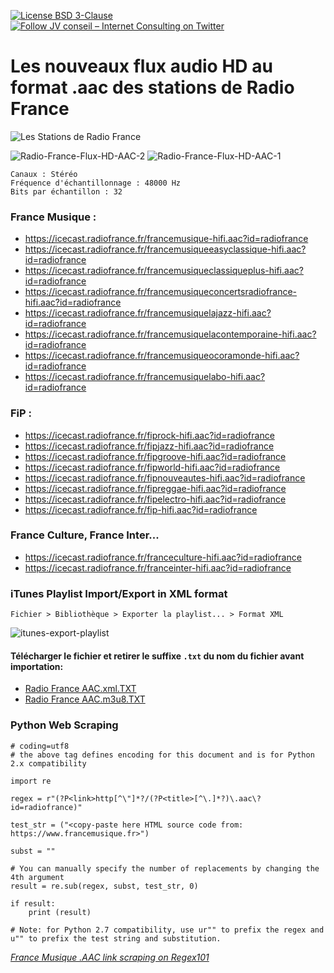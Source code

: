 [![License BSD 3-Clause](https://img.shields.io/badge/License-BSD%203--Clause-blue.svg)](LICENSE)
[![Follow JV conseil – Internet Consulting on Twitter](https://img.shields.io/twitter/follow/JVconseil.svg?style=social&logo=twitter)](https://twitter.com/JVconseil)

# Les nouveaux flux audio HD au format .aac des stations de Radio France

![Les Stations de Radio France](https://cdn.radiofrance.fr/s3/cruiser-production/2016/12/0b21680a-3c67-4f2d-9e20-be16e67c3e91/600x337_7radios-1.jpg "Les Stations de Radio France")

![Radio-France-Flux-HD-AAC-2](https://user-images.githubusercontent.com/8126807/67148713-d72a2d00-f2a2-11e9-8050-83de5ed8c15f.png)
![Radio-France-Flux-HD-AAC-1](https://user-images.githubusercontent.com/8126807/67148712-d72a2d00-f2a2-11e9-8e51-0155fc8b9b18.png)



```
Canaux : Stéréo
Fréquence d'échantillonnage : 48000 Hz
Bits par échantillon : 32
```

### France Musique :

- https://icecast.radiofrance.fr/francemusique-hifi.aac?id=radiofrance
- https://icecast.radiofrance.fr/francemusiqueeasyclassique-hifi.aac?id=radiofrance
- https://icecast.radiofrance.fr/francemusiqueclassiqueplus-hifi.aac?id=radiofrance
- https://icecast.radiofrance.fr/francemusiqueconcertsradiofrance-hifi.aac?id=radiofrance
- https://icecast.radiofrance.fr/francemusiquelajazz-hifi.aac?id=radiofrance
- https://icecast.radiofrance.fr/francemusiquelacontemporaine-hifi.aac?id=radiofrance
- https://icecast.radiofrance.fr/francemusiqueocoramonde-hifi.aac?id=radiofrance
- https://icecast.radiofrance.fr/francemusiquelabo-hifi.aac?id=radiofrance


### FiP :

- https://icecast.radiofrance.fr/fiprock-hifi.aac?id=radiofrance
- https://icecast.radiofrance.fr/fipjazz-hifi.aac?id=radiofrance
- https://icecast.radiofrance.fr/fipgroove-hifi.aac?id=radiofrance
- https://icecast.radiofrance.fr/fipworld-hifi.aac?id=radiofrance
- https://icecast.radiofrance.fr/fipnouveautes-hifi.aac?id=radiofrance
- https://icecast.radiofrance.fr/fipreggae-hifi.aac?id=radiofrance
- https://icecast.radiofrance.fr/fipelectro-hifi.aac?id=radiofrance
- https://icecast.radiofrance.fr/fip-hifi.aac?id=radiofrance


### France Culture, France Inter...

- https://icecast.radiofrance.fr/franceculture-hifi.aac?id=radiofrance
- https://icecast.radiofrance.fr/franceinter-hifi.aac?id=radiofrance

### iTunes Playlist Import/Export in XML format

`Fichier > Bibliothèque > Exporter la playlist... > Format XML`

![itunes-export-playlist](https://user-images.githubusercontent.com/8126807/67147939-06886c00-f29a-11e9-85a9-1b902c30ef73.jpg)





#### Télécharger le fichier et retirer le suffixe `.txt` du nom du fichier avant importation:
- [Radio France AAC.xml.TXT](https://github.com/JV-conseil-Internet-Consulting/Radio-France-Flux-HD-AAC/files/3746923/Radio.France.AAC.xml.TXT)
- [Radio France AAC.m3u8.TXT](https://github.com/JV-conseil-Internet-Consulting/Radio-France-Flux-HD-AAC/files/3746929/Radio.France.AAC.m3u8.TXT)

### Python Web Scraping

```
# coding=utf8
# the above tag defines encoding for this document and is for Python 2.x compatibility

import re

regex = r"(?P<link>http[^\"]*?/(?P<title>[^\.]*?)\.aac\?id=radiofrance)"

test_str = ("<copy-paste here HTML source code from: https://www.francemusique.fr>")

subst = ""

# You can manually specify the number of replacements by changing the 4th argument
result = re.sub(regex, subst, test_str, 0)

if result:
    print (result)

# Note: for Python 2.7 compatibility, use ur"" to prefix the regex and u"" to prefix the test string and substitution.
```

*[France Musique .AAC link scraping on Regex101](https://regex101.com/r/QzFpaY/1)*
